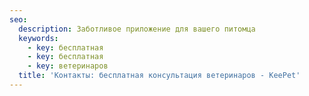 ```yaml
---
seo:
  description: Заботливое приложение для вашего питомца
  keywords:
    - key: бесплатная
    - key: бесплатная
    - key: ветеринаров
  title: 'Контакты: бесплатная консультация ветеринаров - KeePet'
---
```

